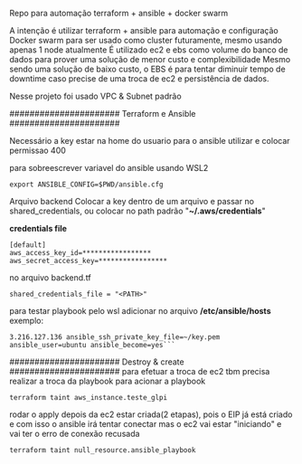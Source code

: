 Repo para automação terraform + ansible + docker swarm

A intenção é utilizar terraform + ansible para automação e configuração
Docker swarm para ser usado como cluster futuramente, mesmo usando apenas 1 node atualmente
É utilizado ec2 e ebs como volume do banco de dados para prover uma solução de menor custo e complexibilidade
Mesmo sendo uma solução de baixo custo, o EBS é para tentar diminuir tempo de downtime caso precise de uma troca de ec2 e persistência de dados.

Nesse projeto foi usado VPC & Subnet padrão

###################### Terraform e Ansible ######################

Necessário a key estar na home do usuario para o ansible utilizar e colocar permissao 400

para sobreescrever variavel do ansible usando WSL2
```
export ANSIBLE_CONFIG=$PWD/ansible.cfg
```
Arquivo backend
Colocar a key dentro de um arquivo e passar no shared_credentials, ou colocar no path padrão "**~/.aws/credentials**" 

**credentials file**
```
[default]  
aws_access_key_id=*****************  
aws_secret_access_key=*****************  
```
no arquivo backend.tf
```
shared_credentials_file = "<PATH>"
```

para testar playbook pelo wsl
adicionar no arquivo **/etc/ansible/hosts** exemplo:
```
3.216.127.136 ansible_ssh_private_key_file=~/key.pem ansible_user=ubuntu ansible_become=yes```
```
###################### Destroy & create ######################
para efetuar a troca de ec2 tbm precisa realizar a troca da playbook para acionar a playbook
```
terraform taint aws_instance.teste_glpi 
```
rodar o apply depois da ec2 estar criada(2 etapas), pois o EIP já está criado e com isso o ansible irá tentar conectar mas o ec2 vai estar "iniciando" e vai ter o erro de conexão recusada

```
terraform taint null_resource.ansible_playbook
```
